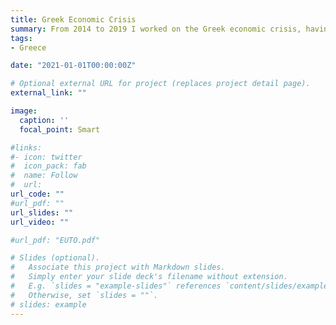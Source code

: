 ```yaml
---
title: Greek Economic Crisis
summary: From 2014 to 2019 I worked on the Greek economic crisis, having served as Alternate Member to the Eurogroup Working Group for 3 years and having prepared about 30 Eurogroup/ECOFIN and 4 Euro Summit meetings. I oversaw the successful implementation of Greece's 3rd economic adjustment programme, contributed to the stabilisation of the economy and led the technical part of the debt relief negotiations, which resulted in substantial restructuring of the Greek public debt in August 2018. Picture from informal EuroWorking Group at Lake Bled, Slovenia on 9 June 2017 - an important meeting in completing the Greek economic adjustment programme and stabilising the public debt.
tags:
- Greece

date: "2021-01-01T00:00:00Z"

# Optional external URL for project (replaces project detail page).
external_link: ""

image:
  caption: ''
  focal_point: Smart

#links:
#- icon: twitter
#  icon_pack: fab
#  name: Follow
#  url: 
url_code: ""
#url_pdf: ""
url_slides: ""
url_video: ""

#url_pdf: "EUTO.pdf"

# Slides (optional).
#   Associate this project with Markdown slides.
#   Simply enter your slide deck's filename without extension.
#   E.g. `slides = "example-slides"` references `content/slides/example-slides.md`.
#   Otherwise, set `slides = ""`.
# slides: example
---
```

